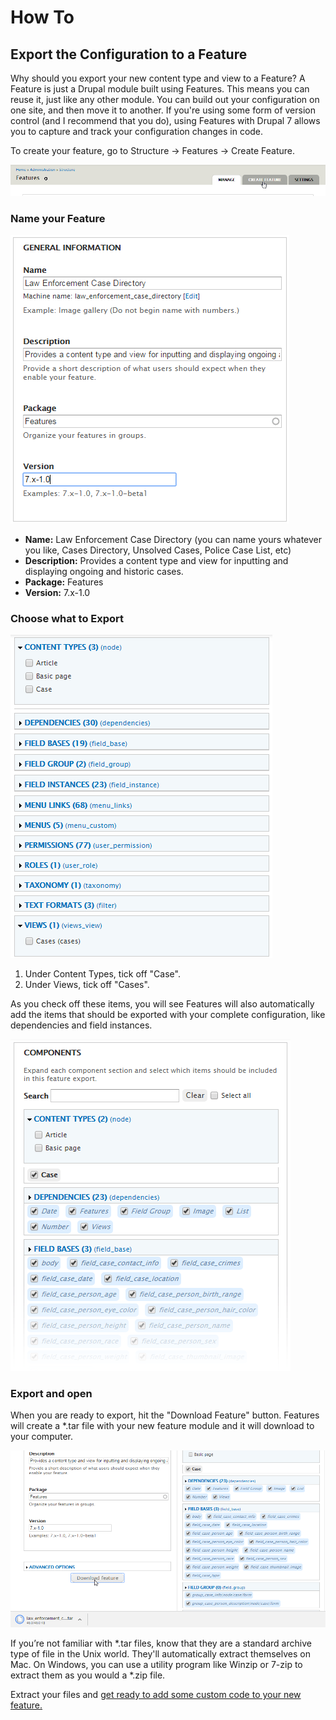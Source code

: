 # How To

## Export the Configuration to a Feature

Why should you export your new content type and view to a Feature? A Feature is just a Drupal module built using Features. This means you can reuse it, just like any other module. You can build out your configuration on one site, and then move it to another. If you're using some form of version control (and I recommend that you do), using Features with Drupal 7 allows you to capture and track your configuration changes in code.

To create your feature, go to Structure -> Features -> Create Feature.

![Screenshot of Create Feature link](images/03/fig1.png)

### Name your Feature

![Screenshot of the left part of create feature screen](images/03/fig2.png)

- **Name:** Law Enforcement Case Directory (you can name yours whatever you like, Cases Directory, Unsolved Cases, Police Case List, etc)
- **Description:** Provides a content type and view for inputting and displaying ongoing and historic cases.
- **Package:** Features
- **Version:** 7.x-1.0

### Choose what to Export

![Screenshot of the right side of the features create screen](images/03/fig3.png)

1. Under Content Types, tick off "Case".
2. Under Views, tick off "Cases".

As you check off these items, you will see Features will also automatically add the items that should be exported with your complete configuration, like dependencies and field instances.

![Screenshot of the right side of the features create screen with items selected](images/03/fig4.png)

### Export and open

When you are ready to export, hit the "Download Feature" button. Features will create a \*.tar file with your new feature module and it will download to your computer.

![Screenshot of download button](images/03/fig5.png)

If you’re not familiar with \*.tar files, know that they are a standard archive type of file in the Unix world. They'll automatically extract themselves on Mac. On Windows, you can use a utility program like Winzip or 7-zip to extract them as you would a \*.zip file.

Extract your files and [get ready to add some custom code to your new feature.](03_create_feature.md)

